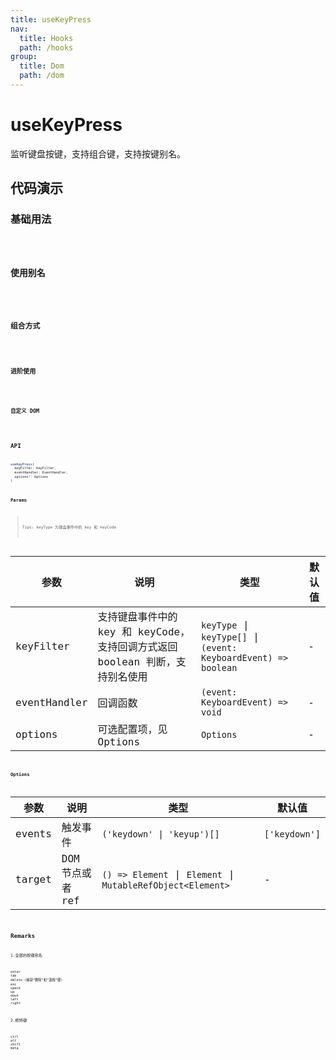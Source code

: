 ```yaml
---
title: useKeyPress
nav:
  title: Hooks
  path: /hooks
group:
  title: Dom
  path: /dom
---
```


# useKeyPress

<Tag lang="zh-CN" tags="ssr"></Tag>

监听键盘按键，支持组合键，支持按键别名。

## 代码演示

### 基础用法

<code src="./demo/demo1.tsx" />

### 使用别名

<code src="./demo/demo2.tsx" />

### 组合方式

<code src="./demo/demo3.tsx" />

### 进阶使用

<code src="./demo/demo4.tsx" />

### 自定义 DOM

<code src="./demo/demo5.tsx" />

## API

```typescript
useKeyPress(
  keyFilter: KeyFilter, 
  eventHandler: EventHandler, 
  options?: Options
)
```

### Params

> Tips: keyType 为键盘事件中的 key 和 keyCode

| 参数    | 说明                                         | 类型                   | 默认值 |
|---------|----------------------------------------------|------------------------|--------|
| keyFilter | 支持键盘事件中的 key 和 keyCode，支持回调方式返回 boolean 判断，支持别名使用  | `keyType` \| `keyType[]` \| `(event: KeyboardEvent) => boolean` | -      |
| eventHandler | 回调函数  | `(event: KeyboardEvent) => void` | -      |
| options | 可选配置项，见 Options | `Options`               | -              |

### Options

| 参数            | 说明                                                   | 类型                              | 默认值 |
|-----------------|--------------------------------------------------------|-----------------------------------|--------|
| events | 触发事件  |  `('keydown' \| 'keyup')[]` | `['keydown']`     |
| target | DOM 节点或者 ref  | `() => Element` \| `Element` \| `MutableRefObject<Element>` | - |

## Remarks

1.全部的按键别名

```text
enter
tab
delete (捕获“删除”和“退格”键)
esc
space
up
down
left
right
```

2.修饰键

```text
ctrl
alt
shift
meta
```
